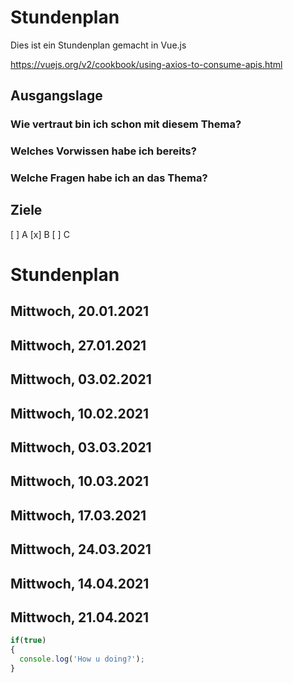 # Stundenplan
Dies ist ein Stundenplan gemacht in Vue.js

https://vuejs.org/v2/cookbook/using-axios-to-consume-apis.html

## Ausgangslage

### Wie vertraut bin ich schon mit diesem Thema?
### Welches Vorwissen habe ich bereits?
### Welche Fragen habe ich an das Thema?

## Ziele
[ ] A
[x] B
[ ] C
# Stundenplan

## Mittwoch, 20.01.2021
## Mittwoch, 27.01.2021
## Mittwoch, 03.02.2021
## Mittwoch, 10.02.2021
## Mittwoch, 03.03.2021
## Mittwoch, 10.03.2021
## Mittwoch, 17.03.2021
## Mittwoch, 24.03.2021
## Mittwoch, 14.04.2021
## Mittwoch, 21.04.2021

```javascript
if(true)
{
  console.log('How u doing?');
}
```
